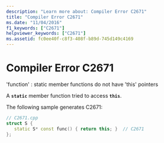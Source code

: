 ```yaml
---
description: "Learn more about: Compiler Error C2671"
title: "Compiler Error C2671"
ms.date: "11/04/2016"
f1_keywords: ["C2671"]
helpviewer_keywords: ["C2671"]
ms.assetid: fc0ee40f-c8f3-408f-b89d-745d149c4169
---
```

# Compiler Error C2671

'function' : static member functions do not have 'this' pointers

A **`static`** member function tried to access **`this`**.

The following sample generates C2671:

```cpp
// C2671.cpp
struct S {
   static S* const func() { return this; }  // C2671
};
```
